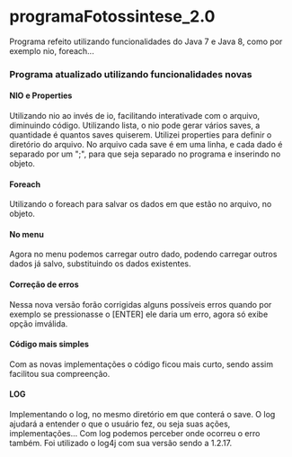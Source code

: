 # programaFotossintese_2.0

Programa refeito utilizando funcionalidades do Java 7 e Java 8, como por exemplo nio, foreach...

### Programa atualizado utilizando funcionalidades novas

#### NIO e Properties

Utilizando nio ao invés de io, facilitando interativade com o arquivo, diminuindo código. Utilizando lista, o nio pode gerar vários saves, a quantidade é quantos saves quiserem. Utilizei properties para definir o diretório do arquivo. No arquivo cada save é em uma linha, e cada dado é separado por um ";", para que seja separado no programa e inserindo no objeto.

#### Foreach

Utilizando o foreach para salvar os dados em que estão no arquivo, no objeto.

#### No menu

Agora no menu podemos carregar outro dado, podendo carregar outros dados já salvo, substituindo os dados existentes.

#### Correção de erros

Nessa nova versão forão corrigidas alguns possíveis erros quando por exemplo se pressionasse o [ENTER] ele daria um erro, agora só exibe opção imválida.

#### Código mais simples

Com as novas implementações o código ficou mais curto, sendo assim facilitou sua compreenção.

#### LOG

Implementando o log, no mesmo diretório em que conterá o save. O log ajudará a entender o que o usuário fez, ou seja suas ações, implementações...
Com log podemos perceber onde ocorreu o erro também.
Foi utilizado o log4j com sua versão sendo a 1.2.17.
